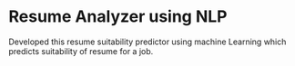 # Resume Analyzer using NLP
Developed this resume suitability predictor using machine Learning which predicts suitability of resume for a job.
